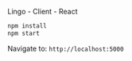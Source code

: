 Lingo - Client - React

```bash
npm install
npm start
```

Navigate to: ```http://localhost:5000```
